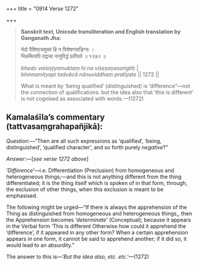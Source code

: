 +++
title = "0914 Verse 1272"

+++
> **Sanskrit text, Unicode transliteration and English translation by Ganganath Jha:** 
>
> भेदो वैशिष्ट्यमुक्तं हि न विशेषणसङ्ग्तिः ।  
> भिन्नमित्यपि तद्वाचा नानुविद्धं प्रतीयते ॥ १२७२ ॥ 
>
> *bhedo vaiśiṣṭyamuktaṃ hi na viśeṣaṇasaṅgtiḥ* \|  
> *bhinnamityapi tadvācā nānuviddhaṃ pratīyate* \|\| 1272 \|\| 
>
> What is meant by ‘being qualified’ (distinguished) is ‘difference”—not the connection of qualifications. but the idea also that ‘this is different’ is not cognised as associated with words.—(1272)



## Kamalaśīla’s commentary (tattvasaṃgrahapañjikā):

*Question*:—“Then are all such expressions as ‘qualified’, ‘being, distinguished’, ‘qualified character’, and so forth purely *negative*?”

*Answer*:—[*see verse 1272 above*]

‘*Difference*’—i.e. Differentiation (Preclusion) from homogeneous and heterogeneous things;—and this is not anything different from the thing differentiated; it is the thing itself which is spoken of in that form, through, the exclusion of other things, when this exclusion is meant to be emphasised.

The following might be urged—“If there is always the apprehension of the Thing as distinguished from homogeneous and heterogeneous things,, then the Apprehension becomes ‘*determinate*’ (Conceptual); because it appears in the Verbal form ‘This is different Otherwise how could it apprehend the ‘difference’, if it appeared in any other form? When a certain apprehension appears in one form, it cannot be said to apprehend another; if it did so, it would lead to an absurdity.”

The answer to this is—‘*But the idea also, etc*. *etc*.’—(1272)


